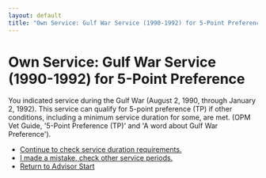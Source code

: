 ```yaml
---
layout: default
title: "Own Service: Gulf War Service (1990-1992) for 5-Point Preference"
---
```


# Own Service: Gulf War Service (1990-1992) for 5-Point Preference

You indicated service during the Gulf War (August 2, 1990, through January 2, 1992). This service can qualify for 5-point preference (TP) if other conditions, including a minimum service duration for some, are met. (OPM Vet Guide, '5-Point Preference (TP)' and 'A word about Gulf War Preference').

*   [Continue to check service duration requirements.](./ownservice_tp_24month_rule_check.md)
*   [I made a mistake, check other service periods.](./ownservice_nodisability_nossps_checkserviceperiod.md)
*   [Return to Advisor Start](./start.md)
